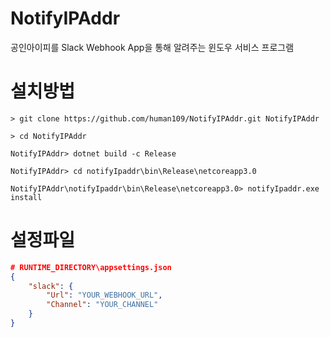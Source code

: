 # NotifyIPAddr
공인아이피를 Slack Webhook App을 통해 알려주는 윈도우 서비스 프로그램

# 설치방법
```
> git clone https://github.com/human109/NotifyIPAddr.git NotifyIPAddr

> cd NotifyIPAddr

NotifyIPAddr> dotnet build -c Release

NotifyIPAddr> cd notifyIpaddr\bin\Release\netcoreapp3.0

NotifyIPAddr\notifyIpaddr\bin\Release\netcoreapp3.0> notifyIpaddr.exe install
```


# 설정파일
```json
# RUNTIME_DIRECTORY\appsettings.json
{
    "slack": {
        "Url": "YOUR_WEBHOOK_URL",
        "Channel": "YOUR_CHANNEL"
    }
}
```
